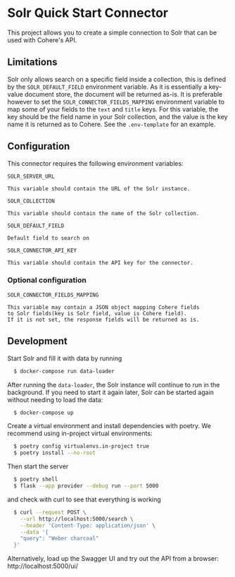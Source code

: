 # Solr Quick Start Connector

This project allows you to create a simple connection to Solr that can be used with Cohere's API.

## Limitations

Solr only allows search on a specific field inside a collection, this is defined by the `SOLR_DEFAULT_FIELD` environment variable. As it is essentially a key-value document store, the document will be returned as-is. It is preferable however to set the `SOLR_CONNECTOR_FIELDS_MAPPING` environment variable to map some of your fields to the `text` and `title` keys. For this variable, the key should be the field name in your Solr collection, and the value is the key name it is returned as to Cohere. See the `.env-template` for an example.

## Configuration

This connector requires the following environment variables:

```
SOLR_SERVER_URL

This variable should contain the URL of the Solr instance.
```

```
SOLR_COLLECTION

This variable should contain the name of the Solr collection.
```

```
SOLR_DEFAULT_FIELD

Default field to search on
```

```
SOLR_CONNECTOR_API_KEY

This variable should contain the API key for the connector.
```

### Optional configuration

```
SOLR_CONNECTOR_FIELDS_MAPPING

This variable may contain a JSON object mapping Cohere fields
to Solr fields(key is Solr field, value is Cohere field).
If it is not set, the response fields will be returned as is.
```

## Development

Start Solr and fill it with data by running

```bash
  $ docker-compose run data-loader
```

After running the `data-loader`, the Solr instance will continue to run in the background. If you need to start it
again later, Solr can be started again without needing to load the data:

```bash
  $ docker-compose up
```

Create a virtual environment and install dependencies with poetry. We recommend using in-project virtual environments:

```bash
  $ poetry config virtualenvs.in-project true
  $ poetry install --no-root
```

Then start the server

```bash
  $ poetry shell
  $ flask --app provider --debug run --port 5000
```

and check with curl to see that everything is working

```bash
  $ curl --request POST \
    --url http://localhost:5000/search \
    --header 'Content-Type: application/json' \
    --data '{
    "query": "Weber charcoal"
  }'
```

Alternatively, load up the Swagger UI and try out the API from a browser: http://localhost:5000/ui/
